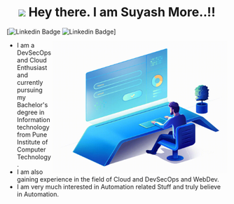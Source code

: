 <h1 align="center">
    <img src="https://media.giphy.com/media/hvRJCLFzcasrR4ia7z/giphy.gif" width="25px"> Hey there. I am Suyash More..!!  
</h1>
                                                         
[![Linkedin Badge](https://img.shields.io/badge/-suyashmore-red?style=flat-square&logo=Linkedin&logoColor=white&link=https://www.linkedin.com/in/suyashmore789/)
![Linkedin Badge](https://img.shields.io/badge/suyash--more-none-green)]


  <img align="right" alt="GIF" src="giffy.gif" width="400" height="300" />


- I am a DevSecOps and Cloud Enthusiast and currently pursuing my Bachelor's degree in Information technology from Pune Institute of Computer Technology. 
- I am also gaining experience in the field of Cloud and DevSecOps and WebDev. 
- I am very much interested in Automation related Stuff and truly believe in Automation.

